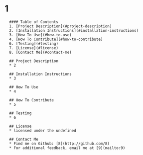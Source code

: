 # 1
      #### Table of Contents
      1. [Project Description](#project-description)
      2. [Installation Instructions](#installation-instructions)
      3. [How To Use](#how-to-use)
      4. [How To Contribute](#how-to-contribute)
      6. [Testing](#testing)
      7. [License](#license)
      8. [Contact Me](#contact-me)

      ## Project Description
      * 2

      ## Installation Instructions
      * 3

      ## How To Use
      * 4

      ## How To Contribute
      * 5
      
      ## Testing
      * 6

      ## License
      * licensed under the undefined

      ## Contact Me
      * Find me on Github: [8](http://github.com/8)
      * For additional feedback, email me at [9](mailto:9)
